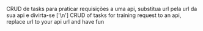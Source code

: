 CRUD de tasks para praticar requisições a uma api, substitua url pela url da sua api e divirta-se ['\n']
CRUD of tasks for training request to an api, replace url to your api url and have fun